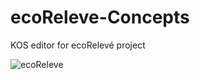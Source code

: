 ecoReleve-Concepts
==================

KOS editor for ecoRelevé project

![ecoReleve](http://ecoreleve.googlecode.com/files/ecoreleve%20logo%20small.jpg)
